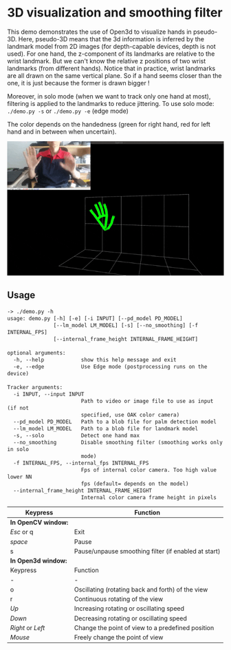 # 3D visualization and smoothing filter

This demo demonstrates the use of Open3d to visualize hands in pseudo-3D.
Here, pseudo-3D means that the 3d information is inferred by the landmark model from 2D images (for depth-capable devices, depth is not used).
For one hand, the z-component of its landmarks are relative to the wrist landmark. But we can't know the relative z positions of two wrist landmarks (from different hands).
Notice that in practice, wrist landmarks are all drawn on the same vertical plane. So if a hand seems closer than the one, it is just because the former is drawn bigger !

Moreover, in solo mode (when we want to track only one hand at most), filtering is applied to the landmarks to reduce jittering.
To use solo mode: `./demo.py -s` or `./demo.py -e` (edge mode)

The color depends on the handedness (green for right hand, red for left hand and in between when uncertain).


![3D visualization](medias/3d_visualization.gif)

## Usage

```
-> ./demo.py -h
usage: demo.py [-h] [-e] [-i INPUT] [--pd_model PD_MODEL]
               [--lm_model LM_MODEL] [-s] [--no_smoothing] [-f INTERNAL_FPS]
               [--internal_frame_height INTERNAL_FRAME_HEIGHT]

optional arguments:
  -h, --help            show this help message and exit
  -e, --edge            Use Edge mode (postprocessing runs on the device)

Tracker arguments:
  -i INPUT, --input INPUT
                        Path to video or image file to use as input (if not
                        specified, use OAK color camera)
  --pd_model PD_MODEL   Path to a blob file for palm detection model
  --lm_model LM_MODEL   Path to a blob file for landmark model
  -s, --solo            Detect one hand max
  --no_smoothing        Disable smoothing filter (smoothing works only in solo
                        mode)
  -f INTERNAL_FPS, --internal_fps INTERNAL_FPS
                        Fps of internal color camera. Too high value lower NN
                        fps (default= depends on the model)
  --internal_frame_height INTERNAL_FRAME_HEIGHT
                        Internal color camera frame height in pixels
```


|Keypress|Function|
|-|-|
|**In OpenCV window:**|
|*Esc* or q|Exit|
|*space*|Pause|
|s|Pause/unpause smoothing filter (if enabled at start)|
|**In Open3d window:**|
|Keypress|Function|
|-|-|
|o|Oscillating (rotating back and forth) of the view|
|r|Continuous rotating of the view|
|*Up*|Increasing rotating or oscillating speed|
|*Down*|Decreasing rotating or oscillating speed|
|*Right* or *Left*|Change the point of view to a predefined position|
|*Mouse*|Freely change the point of view|